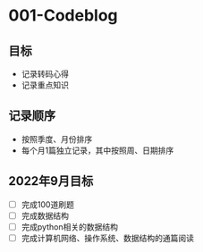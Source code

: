 # 001-Codeblog
## 目标
- 记录转码心得
- 记录重点知识

## 记录顺序
- 按照季度、月份排序
- 每个月1篇独立记录，其中按照周、日期排序

## 2022年9月目标
- [ ] 完成100道刷题
- [ ] 完成数据结构
- [ ] 完成python相关的数据结构
- [ ] 完成计算机网络、操作系统、数据结构的通篇阅读
